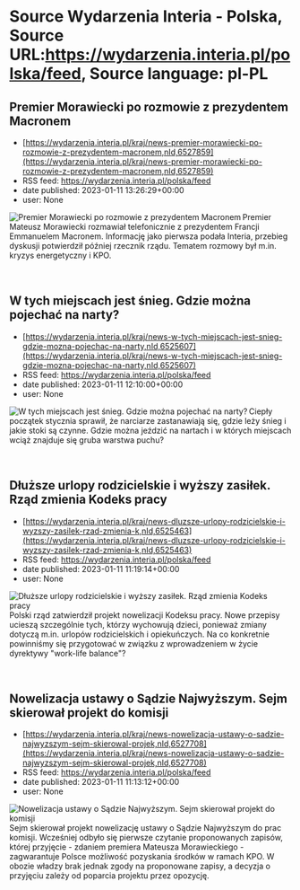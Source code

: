 # Source Wydarzenia Interia - Polska, Source URL:https://wydarzenia.interia.pl/polska/feed, Source language: pl-PL

## Premier Morawiecki po rozmowie z prezydentem Macronem
 - [https://wydarzenia.interia.pl/kraj/news-premier-morawiecki-po-rozmowie-z-prezydentem-macronem,nId,6527859](https://wydarzenia.interia.pl/kraj/news-premier-morawiecki-po-rozmowie-z-prezydentem-macronem,nId,6527859)
 - RSS feed: https://wydarzenia.interia.pl/polska/feed
 - date published: 2023-01-11 13:26:29+00:00
 - user: None

<p><a href="https://wydarzenia.interia.pl/kraj/news-premier-morawiecki-po-rozmowie-z-prezydentem-macronem,nId,6527859"><img align="left" alt="Premier Morawiecki po rozmowie z prezydentem Macronem" src="https://i.iplsc.com/premier-morawiecki-po-rozmowie-z-prezydentem-macronem/000GLUM4FIC5QBAJ-C321.jpg" /></a>Premier Mateusz Morawiecki rozmawiał telefonicznie z prezydentem Francji Emmanuelem Macronem. Informację jako pierwsza podała Interia, przebieg dyskusji potwierdził później rzecznik rządu. Tematem rozmowy był m.in. kryzys energetyczny i KPO. </p><br clear="all" />

## W tych miejscach jest śnieg. Gdzie można pojechać na narty?
 - [https://wydarzenia.interia.pl/kraj/news-w-tych-miejscach-jest-snieg-gdzie-mozna-pojechac-na-narty,nId,6525607](https://wydarzenia.interia.pl/kraj/news-w-tych-miejscach-jest-snieg-gdzie-mozna-pojechac-na-narty,nId,6525607)
 - RSS feed: https://wydarzenia.interia.pl/polska/feed
 - date published: 2023-01-11 12:10:00+00:00
 - user: None

<p><a href="https://wydarzenia.interia.pl/kraj/news-w-tych-miejscach-jest-snieg-gdzie-mozna-pojechac-na-narty,nId,6525607"><img align="left" alt="W tych miejscach jest śnieg. Gdzie można pojechać na narty?" src="https://i.iplsc.com/w-tych-miejscach-jest-snieg-gdzie-mozna-pojechac-na-narty/000GLQ38851OEYM7-C321.jpg" /></a>Ciepły początek stycznia sprawił, że narciarze zastanawiają się, gdzie leży śnieg i jakie stoki są czynne. Gdzie można jeździć na nartach i w których miejscach wciąż znajduje się gruba warstwa puchu?</p><br clear="all" />

## Dłuższe urlopy rodzicielskie i wyższy zasiłek. Rząd zmienia Kodeks pracy
 - [https://wydarzenia.interia.pl/kraj/news-dluzsze-urlopy-rodzicielskie-i-wyzszy-zasilek-rzad-zmienia-k,nId,6525463](https://wydarzenia.interia.pl/kraj/news-dluzsze-urlopy-rodzicielskie-i-wyzszy-zasilek-rzad-zmienia-k,nId,6525463)
 - RSS feed: https://wydarzenia.interia.pl/polska/feed
 - date published: 2023-01-11 11:19:14+00:00
 - user: None

<p><a href="https://wydarzenia.interia.pl/kraj/news-dluzsze-urlopy-rodzicielskie-i-wyzszy-zasilek-rzad-zmienia-k,nId,6525463"><img align="left" alt="Dłuższe urlopy rodzicielskie i wyższy zasiłek. Rząd zmienia Kodeks pracy" src="https://i.iplsc.com/dluzsze-urlopy-rodzicielskie-i-wyzszy-zasilek-rzad-zmienia-k/000GLO6JKK5YF908-C321.jpg" /></a>Polski rząd zatwierdził projekt nowelizacji Kodeksu pracy. Nowe przepisy ucieszą szczególnie tych, którzy wychowują dzieci, ponieważ zmiany dotyczą m.in. urlopów rodzicielskich i opiekuńczych. Na co konkretnie powinniśmy się przygotować w związku z wprowadzeniem w życie dyrektywy &quot;work-life balance&quot;?</p><br clear="all" />

## Nowelizacja ustawy o Sądzie Najwyższym. Sejm skierował projekt do komisji
 - [https://wydarzenia.interia.pl/kraj/news-nowelizacja-ustawy-o-sadzie-najwyzszym-sejm-skierowal-projek,nId,6527708](https://wydarzenia.interia.pl/kraj/news-nowelizacja-ustawy-o-sadzie-najwyzszym-sejm-skierowal-projek,nId,6527708)
 - RSS feed: https://wydarzenia.interia.pl/polska/feed
 - date published: 2023-01-11 11:13:12+00:00
 - user: None

<p><a href="https://wydarzenia.interia.pl/kraj/news-nowelizacja-ustawy-o-sadzie-najwyzszym-sejm-skierowal-projek,nId,6527708"><img align="left" alt="Nowelizacja ustawy o Sądzie Najwyższym. Sejm skierował projekt do komisji" src="https://i.iplsc.com/nowelizacja-ustawy-o-sadzie-najwyzszym-sejm-skierowal-projek/000GLTS6TMOKTFP8-C321.jpg" /></a>Sejm skierował projekt nowelizację ustawy o Sądzie Najwyższym do prac komisji. Wcześniej odbyło się pierwsze czytanie proponowanych zapisów, której przyjęcie - zdaniem premiera Mateusza Morawieckiego - zagwarantuje Polsce możliwość pozyskania środków w ramach KPO. W obozie władzy brak jednak zgody na proponowane zapisy, a decyzja o przyjęciu zależy od poparcia projektu przez opozycję.</p><br clear="all" />
